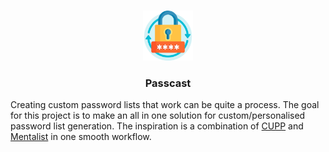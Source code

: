 <br />
<p align="center">
  <a href="https://github.com/OfficialScragg/Passcast">
    <img src="assets/logo-pls-work.png" alt="Logo" width="80" height="80">
  </a>
  <h3 align="center">Passcast</h3>
</p>

Creating custom password lists that work can be quite a process.
The goal for this project is to make an all in one solution for custom/personalised password list generation.
The inspiration is a combination of [CUPP](https://github.com/Mebus/cupp) and [Mentalist](https://github.com/sc0tfree/mentalist) in one smooth workflow.
